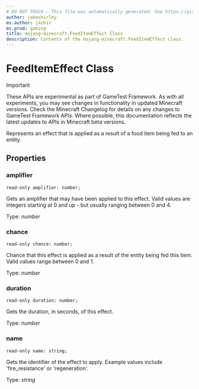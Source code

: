 ```yaml
---
# DO NOT TOUCH — This file was automatically generated. See https://github.com/Mojang/MinecraftScriptingApiDocsGenerator to modify descriptions, examples, etc.
author: jakeshirley
ms.author: jashir
ms.prod: gaming
title: mojang-minecraft.FeedItemEffect Class
description: Contents of the mojang-minecraft.FeedItemEffect class.
---
```

# FeedItemEffect Class
>[!IMPORTANT]
>These APIs are experimental as part of GameTest Framework. As with all experiments, you may see changes in functionality in updated Minecraft versions. Check the Minecraft Changelog for details on any changes to GameTest Framework APIs. Where possible, this documentation reflects the latest updates to APIs in Minecraft beta versions.

Represents an effect that is applied as a result of a food item being fed to an entity.

## Properties
### **amplifier**
`read-only amplifier: number;`

Gets an amplifier that may have been applied to this effect. Valid values are integers starting at 0 and up - but usually ranging between 0 and 4.

Type: *number*


### **chance**
`read-only chance: number;`

Chance that this effect is applied as a result of the entity being fed this item. Valid values range between 0 and 1.

Type: *number*


### **duration**
`read-only duration: number;`

Gets the duration, in seconds, of this effect.

Type: *number*


### **name**
`read-only name: string;`

Gets the identifier of the effect to apply. Example values include 'fire_resistance' or 'regeneration'.

Type: *string*




